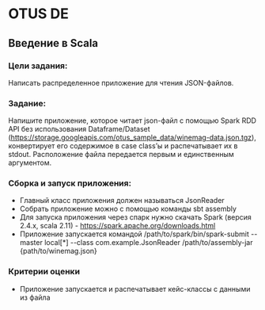 # OTUS DE
## Введение в Scala

### Цели задания:
 Написать распределенное приложение для чтения JSON-файлов.

### Задание:
Напишите приложение, которое читает json-файл с помощью Spark RDD API без использования Dataframe/Dataset (https://storage.googleapis.com/otus_sample_data/winemag-data.json.tgz), конвертирует его содержимое в case class’ы и распечатывает их в stdout.
Расположение файла передается первым и единственным аргументом.

### Сборка и запуск приложения:
- Главный класс приложения должен называться JsonReader
- Собрать приложение можно с помощью команды sbt assembly
- Для запуска приложения через спарк нужно скачать Spark (версия 2.4.x, scala 2.11) - https://spark.apache.org/downloads.html
- Приложение запускается командой
/path/to/spark/bin/spark-submit --master local[*] --class com.example.JsonReader /path/to/assembly-jar {path/to/winemag.json}

### Критерии оценки
- Приложение запускается и распечатывает кейс-классы с данными из файла
